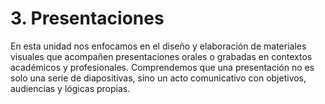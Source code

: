 # 3. Presentaciones

En esta unidad nos enfocamos en el diseño y elaboración de materiales visuales que acompañen presentaciones orales o grabadas en contextos académicos y profesionales. Comprendemos que una presentación no es solo una serie de diapositivas, sino un acto comunicativo con objetivos, audiencias y lógicas propias.


